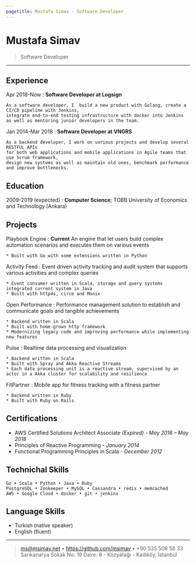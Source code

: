 ```yaml
---
pagetitle: Mustafa Simav - Software Developer
---
```



Mustafa Simav
============

>  Software Developer

----

Experience
----------

Apr 2018-Now
:   **Software Developer at Logsign**

    As a software developer, I  build a new product with Golang, create a CI/CD pipeline with Jenkins,
    integrate end-to-end testing infrastructure with docker into Jenkins as well as mentoring junior developers in the team.


Jan 2014-Mar 2018
:   **Software Developer at VNGRS**

    As a backend developer, I work on various projects and develop several RESTFUL APIs
    for both web applications and mobile applications in Agile teams that use Scrum framework,
    design new systems as well as maintain old ones, benchmark performance and improve bottlenecks.


Education
---------

2009-2019 (expected)
:   **Computer Science**; TOBB University of Economics and Technology (Ankara)


Projects
--------------------

Playbook Engine
:   **Current** An engine that let users build complex automation scenarios and executes them on various events

    * Built with Go with some extensions written in Python

Activity Feed
:   Event driven activity tracking and audit system that supports various activities and complex queries

    * Event consumer written in Scala, storage and query systems integrated current system in Java
    * Built with http4s, circe and Monix

Open Performance
:   Performance management solution to establish and communicate goals and tangible achievements

    * Backend written in Scala
    * Built with home-grown http framework
    * Modernizing legacy code and improving performance while implementing new features

Pulse
:   Realtime data processing and visualization

    * Backend written in Scala
    * Built with Spray and Akka Reactive Streams
    * Each data processing unit is a reactive stream, supervised by an actor in a Akka cluster for scalability and resilience

FitPartner
:   Mobile app for fitness tracking with a fitness partner

    * Backend written in Ruby
    * Built with Ruby on Rails

Certifications
----------------------------------------

* AWS Certified Solutions Architect Associate _(Expired)_ - *May 2016 – May 2018*
* Principles of Reactive Programming - *January 2014*
* Functional Programming Principles in Scala - *December 2012*

Technichal Skills
----------------------------------------

    Go • Scala • Python • Java • Ruby
    PostgreSQL • Zookeeper • MySQL • Cassandra • redis • memcached
    AWS • Google Cloud • docker • git • jenkins


Language Skills
----------------------------------------

* Turkish (native speaker)
* English (fluent)


----

> <ms@msimav.net> • <https://github.com/msimav> • +90 535 508 58 33\
> Sarıkanarya Sokak No: 19 Daire: 8 - Kozyatağı - Kadıköy, İstanbul
